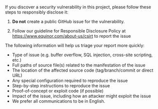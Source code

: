 If you discover a security vulnerability in this project, please follow these steps to responsibly disclose it:

1. **Do not** create a public GitHub issue for the vulnerability.

2. Follow our guideline for Responsible Disclosure Policy at https://www.equinor.com/about-us/csirt to report the issue


The following information will help us triage your report more quickly:

- Type of issue (e.g. buffer overflow, SQL injection, cross-site scripting, etc.)
- Full paths of source file(s) related to the manifestation of the issue
- The location of the affected source code (tag/branch/commit or direct URL)
- Any special configuration required to reproduce the issue
- Step-by-step instructions to reproduce the issue
- Proof-of-concept or exploit code (if possible)
- Impact of the issue, including how an attacker might exploit the issue
- We prefer all communications to be in English.